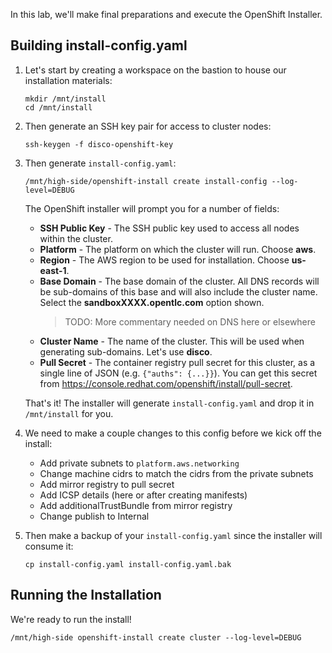 In this lab, we'll make final preparations and execute the OpenShift Installer.

## Building install-config.yaml
1. Let's start by creating a workspace on the bastion to house our installation materials:
   ```execute
   mkdir /mnt/install
   cd /mnt/install
   ```
2. Then generate an SSH key pair for access to cluster nodes:
   ```execute
   ssh-keygen -f disco-openshift-key
   ```
3. Then generate `install-config.yaml`:
   ```execute
   /mnt/high-side/openshift-install create install-config --log-level=DEBUG
   ```

   The OpenShift installer will prompt you for a number of fields:
   * **SSH Public Key** - The SSH public key used to access all nodes within the cluster.
   * **Platform** - The platform on which the cluster will run. Choose **aws**.
   * **Region** - The AWS region to be used for installation. Choose **us-east-1**.
   * **Base Domain** - The base domain of the cluster. All DNS records will be sub-domains of this base and will also include the cluster name. Select the **sandboxXXXX.opentlc.com** option shown.
     > TODO: More commentary needed on DNS here or elsewhere
   * **Cluster Name** - The name of the cluster. This will be used when generating sub-domains. Let's use **disco**.
   * **Pull Secret** - The container registry pull secret for this cluster, as a single line of JSON (e.g. `{"auths": {...}}`). You can get this secret from https://console.redhat.com/openshift/install/pull-secret.

   That's it! The installer will generate `install-config.yaml` and drop it in `/mnt/install` for you.
4. We need to make a couple changes to this config before we kick off the install:
   * Add private subnets to `platform.aws.networking`
   * Change machine cidrs to match the cidrs from the private subnets
   * Add mirror registry to pull secret
   * Add ICSP details (here or after creating manifests)
   * Add additionalTrustBundle from mirror registry
   * Change publish to Internal
5. Then make a backup of your `install-config.yaml` since the installer will consume it:
   ```execute
   cp install-config.yaml install-config.yaml.bak
   ```

## Running the Installation
We're ready to run the install!
```execute
/mnt/high-side openshift-install create cluster --log-level=DEBUG
```



